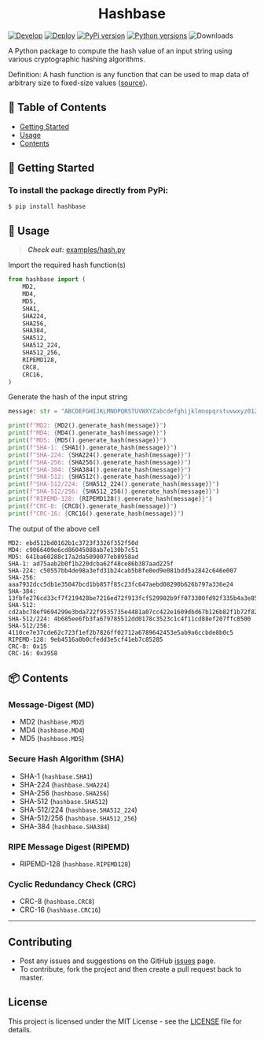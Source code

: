 <h1 align="center">Hashbase</h1>


[![Develop](https://github.com/hasnainroopawalla/hashbase/actions/workflows/develop.yml/badge.svg)](https://github.com/hasnainroopawalla/Ant-Colony-Optimization/actions/workflows/develop.yml)
[![Deploy](https://github.com/hasnainroopawalla/hashbase/actions/workflows/deploy.yml/badge.svg)](https://github.com/hasnainroopawalla/hashbase/actions/workflows/deploy.yml)
[![PyPi version](https://img.shields.io/pypi/v/hashbase.svg)](https://pypi.python.org/pypi/aco_routing/)
[![Python versions](https://img.shields.io/pypi/pyversions/hashbase.svg?style=plastic)](https://img.shields.io/pypi/pyversions/aco_routing.svg?style=plastic)
![Downloads](https://img.shields.io/pypi/dm/hashbase.svg)


A Python package to compute the hash value of an input string using various cryptographic hashing algorithms.

Definition: A hash function is any function that can be used to map data of arbitrary size to fixed-size values ([source](https://en.wikipedia.org/wiki/Hash_function)).


## 📝 Table of Contents

- [Getting Started](#getting_started)
- [Usage](#usage)
- [Contents](#contents)


## 🏁 Getting Started <a name = "getting_started"></a>

### To install the package directly from PyPi:
```
$ pip install hashbase
```


## 🎈 Usage <a name="usage"></a>
> **_Check out:_** [examples/hash.py](https://github.com/hasnainroopawalla/hashbase/blob/master/examples/hash.py)

Import the required hash function(s)
```python
from hashbase import (
    MD2,
    MD4,
    MD5,
    SHA1,
    SHA224,
    SHA256,
    SHA384,
    SHA512,
    SHA512_224,
    SHA512_256,
    RIPEMD128,
    CRC8,
    CRC16,
)
```

Generate the hash of the input string
```python
message: str = "ABCDEFGHIJKLMNOPQRSTUVWXYZabcdefghijklmnopqrstuvwxyz0123456789!"

print(f"MD2: {MD2().generate_hash(message)}")
print(f"MD4: {MD4().generate_hash(message)}")
print(f"MD5: {MD5().generate_hash(message)}")
print(f"SHA-1: {SHA1().generate_hash(message)}")
print(f"SHA-224: {SHA224().generate_hash(message)}")
print(f"SHA-256: {SHA256().generate_hash(message)}")
print(f"SHA-384: {SHA384().generate_hash(message)}")
print(f"SHA-512: {SHA512().generate_hash(message)}")
print(f"SHA-512/224: {SHA512_224().generate_hash(message)}")
print(f"SHA-512/256: {SHA512_256().generate_hash(message)}")
print(f"RIPEMD-128: {RIPEMD128().generate_hash(message)}")
print(f"CRC-8: {CRC8().generate_hash(message)}")
print(f"CRC-16: {CRC16().generate_hash(message)}")
```

The output of the above cell
```
MD2: ebd512bd0162b1c3723f3326f352f50d
MD4: c9066409e6cd86045088ab7e130b7c51
MD5: 641ba60288c17a2da5090077eb8958ad
SHA-1: ad75aab2b0f1b220dcba62f48ce86b387aad225f
SHA-224: c50557bb4de98a3efd31b24cab5b8fe0ed9e081bdd5a2842c646e007
SHA-256: aaa7932dcc5db1e35047bcd1bb857f85c23fc647aebd08290b626b797a336e24
SHA-384: 13fbfe276cd33cf7f219428be7216ed72f913fcf529902b9ff073300fd92f335b4a3e85729d6a1bbc73bca5475e52b8a
SHA-512: cd2abc78ef9694299e3bda722f9535735e4481a07cc422e1609dbd67b126b82f1b72f829f7c4074ded396d25d8363872b60197a421f5f46a1eb430797eb3cfae
SHA-512/224: 4b685ee6fb3fa679785512dd0178c3523c1c4f11cd88ef207ffc8500
SHA-512/256: 4110ce7e37cde62c723f1ef2b7826ff02712a6789642453e5ab9a6ccbde8b0c5
RIPEMD-128: 9eb4516a0b0cfedd3e5cf41eb7c85285
CRC-8: 0x15
CRC-16: 0x3958
```

## 📦 Contents <a name = "contents"></a>

### Message-Digest (MD)
- MD2 (`hashbase.MD2`)
- MD4 (`hashbase.MD4`)
- MD5 (`hashbase.MD5`)

### Secure Hash Algorithm (SHA)
- SHA-1 (`hashbase.SHA1`)
- SHA-224 (`hashbase.SHA224`)
- SHA-256 (`hashbase.SHA256`)
- SHA-512 (`hashbase.SHA512`)
- SHA-512/224 (`hashbase.SHA512_224`)
- SHA-512/256 (`hashbase.SHA512_256`)
- SHA-384 (`hashbase.SHA384`)

### RIPE Message Digest (RIPEMD)
- RIPEMD-128 (`hashbase.RIPEMD128`)

### Cyclic Redundancy Check (CRC)
- CRC-8 (`hashbase.CRC8`)
- CRC-16 (`hashbase.CRC16`)

<hr>


## Contributing

- Post any issues and suggestions on the GitHub [issues](https://github.com/hasnainroopawalla/hashbase/issues) page.
- To contribute, fork the project and then create a pull request back to master.


## License
This project is licensed under the MIT License - see the [LICENSE](https://github.com/hasnainroopawalla/hashbase/blob/c6224b72ab7fa08430a3b9f63ec430a4f402ffba/LICENSE) file for details.
